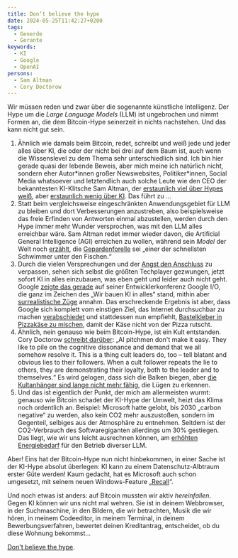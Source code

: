 ```yaml
---
title: Don‘t believe the hype
date: 2024-05-25T11:42:27+0200
tags:
  - Generde
  - Gerante
keywords:
  - KI
  - Google
  - OpenAI
persons: 
  - Sam Altman
  - Cory Doctorow
---
```


Wir müssen reden und zwar über die sogenannte künstliche Intelligenz. Der Hype um die *Large Language Models* (LLM) ist ungebrochen und nimmt Formen an, die dem Bitcoin-Hype seinerzeit in nichts nachstehen. Und das kann nicht gut sein.

1. Ähnlich wie damals beim Bitcoin, redet, schreibt und weiß jede und jeder alles über KI, die oder der nicht bei drei auf dem Baum ist, auch wenn die Wissenslevel zu dem Thema sehr unterschiedlich sind. Ich bin hier gerade quasi der lebende Beweis, aber mich meine ich natürlich nicht, sondern eher Autor\*innen großer Newswebsites, Politiker\*innen, Social Media whatsoever und letztendlich auch solche Leute wie den CEO der bekanntesten KI-Klitsche Sam Altman, der [erstaunlich viel über Hypes weiß](https://twitter.com/sama/status/1790075827666796666), aber [erstaunlich wenig über KI](https://www.wheresyoured.at/sam-altman-is-full-of-shit/). Das führt zu …
2. Statt beim vergleichsweise eingeschränkten Anwendungsgebiet für LLM zu bleiben und dort Verbesserungen anzustreben, also beispielsweise das freie Erfinden von Antworten einmal abzustellen, werden durch den Hype immer mehr Wunder versprochen, was mit den LLM alles erreichbar wäre. Sam Altman redet immer wieder davon, die Artificial General Intelligence (AGI) erreichen zu wollen, während sein *Model* der Welt noch [erzählt](https://chaos.social/@isotopp/112500590711394725), die [Gepardenforelle](https://de.wikipedia.org/wiki/Hommingberger_Gepardenforelle) sei „einer der schnellsten Schwimmer unter den Fischen.“
3. Durch die vielen Versprechungen und der [Angst den Anschluss](https://www.computerworld.com/article/2117752/google-gemini-ai.html) zu verpassen, sehen sich selbst die größten Techplayer gezwungen, jetzt sofort KI in alles einzubauen, was eben geht und leider auch nicht geht. Google [zeigte das gerade](https://slate.com/technology/2024/05/google-io-2024-what-to-know-ai.html) auf seiner Entwicklerkonferenz Google I/O, die ganz im Zeichen des „Wir bauen KI in alles“ stand, mithin aber [surrealistische Züge](https://joe-steel.com/2024-05-14-Gemini-In-Gemini-Out.html) annahm. Das erschreckende Ergebnis ist aber, dass Google sich komplett vom einstigen Ziel, das Internet durchsuchbar zu machen [verabschiedet](https://www.tagesschau.de/wirtschaft/google-ki-suche-fehlerhaft-100.html) und stattdessen nun empfiehlt, [Bastelkleber in Pizzakäse zu mischen](https://www.theverge.com/2024/5/23/24162896/google-ai-overview-hallucinations-glue-in-pizza), damit der Käse nicht von der Pizza rutscht.
4. Ähnlich, nein genauso wie beim Bitcoin-Hype, ist ein Kult entstanden. Cory Doctorow [schreibt darüber](https://pluralistic.net/2024/01/31/neural-interface-beta-tester/): „AI pitchmen don't make it easy. They like to pile on the cognitive dissonance and demand that we all somehow resolve it. This is a thing cult leaders do, too – tell blatant and obvious lies to their followers. When a cult follower repeats the lie to others, they are demonstrating their loyalty, both to the leader and to themselves.“ Es wird gelogen, dass sich die Balken biegen, aber [die Kultanhänger sind lange nicht mehr fähig](https://defector.com/if-kevin-roose-was-chatgpt-with-a-spray-on-beard-could-anyone-tell), die Lügen zu erkennen.
5. Und das ist eigentlich der Punkt, der mich am allermeisten wurmt: genauso wie Bitcoin schadet der KI-Hype der Umwelt, heizt das Klima noch ordentlich an. Beispiel: Microsoft hatte gelobt, bis 2030 „carbon negative“ zu werden, also kein CO2 mehr auszustoßen, sondern im Gegenteil, selbiges aus der Atmosphäre zu entnehmen. Seitdem ist der CO2-Verbrauch des Softwaregiganten allerdings um 30% gestiegen. Das liegt, wie wir uns leicht ausrechnen können, am [erhöhten Energiebedarf](https://www.euronews.com/green/2024/05/16/microsofts-emissions-soar-by-30-why-is-it-building-more-data-centres-and-what-is-their-imp) für den Betrieb diverser LLM. 

Aber! Eins hat der Bitcoin-Hype nun nicht hinbekommen, in einer Sache ist der KI-Hype absolut überlegen: KI kann zu einem Datenschutz-Albtraum erster Güte werden! Kaum gedacht, hat es Microsoft auch schon umgesetzt, mit seinem neuen Windows-Feature „[Recall](https://www.bbc.com/news/articles/cpwwqp6nx14o)“. 

Und noch etwas ist anders: auf Bitcoin mussten wir aktiv _hereinfallen_. Gegen KI können wir uns nicht mal wehren. Sie ist in deinem Webbrowser, in der Suchmaschine, in den Bildern, die wir betrachten, Musik die wir hören, in meinem Codeeditor, in meinem Terminal, in deinem Bewerbungsverfahren, bewertet deinen Kreditantrag, entscheidet, ob du diese Wohnung bekommst…

[Don't believe the hype](https://www.youtube.com/watch?v=9vQaVIoEjOM). 